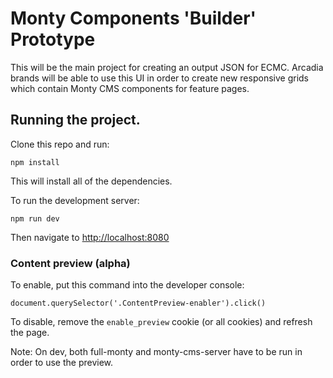 # Monty Components 'Builder' Prototype

This will be the main project for creating an output JSON for ECMC.
Arcadia brands will be able to use this UI in order to create new responsive grids which contain Monty CMS components for feature pages.


## Running the project.

Clone this repo and run:

```
npm install
```
This will install all of the dependencies.

To run the development server:

```
npm run dev
```
Then navigate to [http://localhost:8080](http://localhost:8080)

### Content preview (alpha)

To enable, put this command into the developer console:
```
document.querySelector('.ContentPreview-enabler').click()
```

To disable, remove the `enable_preview` cookie (or all cookies) and refresh the page.

Note: On dev, both full-monty and monty-cms-server have to be run in order to use the preview.